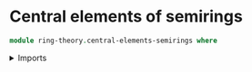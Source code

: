 # Central elements of semirings

```agda
module ring-theory.central-elements-semirings where
```

<details><summary>Imports</summary>

```agda
open import foundation.identity-types
open import foundation.propositions
open import foundation.sets
open import foundation.universe-levels

open import group-theory.central-elements-monoids

open import ring-theory.semirings
```

<details>

## Idea

An element `x` of a semiring `R` is said to be central if `xy ＝ yx` for every `y : R`.

## Definition

```agda
module _
  {l : Level} (R : Semiring l)
  where
  
  is-central-element-semiring-Prop : type-Semiring R → Prop l
  is-central-element-semiring-Prop =
    is-central-element-monoid-Prop
      ( multiplicative-monoid-Semiring R)

  is-central-element-Semiring : type-Semiring R → UU l
  is-central-element-Semiring =
    is-central-element-Monoid (multiplicative-monoid-Semiring R)

  is-prop-is-central-element-Semiring :
    (x : type-Semiring R) → is-prop (is-central-element-Semiring x)
  is-prop-is-central-element-Semiring =
    is-prop-is-central-element-Monoid (multiplicative-monoid-Semiring R)
```

## Properties

### The zero element is central

```agda
module _
  {l : Level} (R : Semiring l)
  where

  is-central-element-zero-Semiring :
    is-central-element-Semiring R (zero-Semiring R)
  is-central-element-zero-Semiring x =
    left-zero-law-mul-Semiring R x ∙ inv (right-zero-law-mul-Semiring R x)
```

### The unit element is central

```agda
module _
  {l : Level} (R : Semiring l)
  where

  is-central-element-one-Semiring :
    is-central-element-Semiring R (one-Semiring R)
  is-central-element-one-Semiring =
    is-central-element-unit-Monoid (multiplicative-monoid-Semiring R)
```

### The sum of two central elements is central

```agda
module _
  {l : Level} (R : Semiring l)
  where

  is-central-element-add-Semiring :
    (x y : type-Semiring R) → is-central-element-Semiring R x →
    is-central-element-Semiring R y →
    is-central-element-Semiring R (add-Semiring R x y)
  is-central-element-add-Semiring x y H K z =
    ( right-distributive-mul-add-Semiring R x y z) ∙
    ( ( ap-add-Semiring R (H z) (K z)) ∙
      ( inv (left-distributive-mul-add-Semiring R z x y)))
```

### The product of two central elements is central

```agda
module _
  {l : Level} (R : Semiring l)
  where

  is-central-element-mul-Semiring :
    (x y : type-Semiring R) →
    is-central-element-Semiring R x → is-central-element-Semiring R y →
    is-central-element-Semiring R (mul-Semiring R x y)
  is-central-element-mul-Semiring =
    is-central-element-mul-Monoid (multiplicative-monoid-Semiring R)
```

